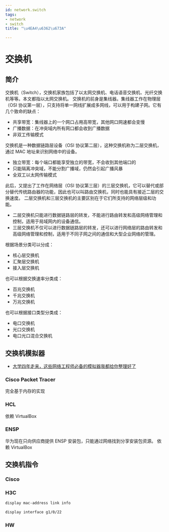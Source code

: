 ```yaml
---
id: network.switch
tags:
- network
- switch
title: "\u4EA4\u6362\u673A"

---
```



# 交换机


## 简介
交换机（Switch），交换机家族包括了以太网交换机、电话语音交换机、光纤交换机等等。本文都指以太网交换机。
交换机的前身是集线器。集线器工作在物理层（OSI 协议第一层），只支持将单一网线扩展成多网线，可以用于构建子网。它有几个致命的缺点：

- 共享带宽：集线器上的一个网口占用高带宽，其他网口网速都会变慢
- 广播数据：在冲突域内所有网口都会收到广播数据
- 非双工传输模式

交换机是一种数据链路层设备（OSI 协议第二层），这种交换机称为二层交换机，通过 MAC 地址来识别网络中的设备。

- 独立带宽：每个端口都能享受独立的带宽，不会收到其他端口的
- 只能隔离冲突域，不能分割广播域，仍然会引起广播风暴
- 全双工以太网传输模式

此后，又提出了工作在网络层（OSI 协议第三层）的三层交换机，它可以替代或部分替代传统路由器的功能，因此也可以叫路由交换机，同时也能具有接近二层的交换速度。
二层交换机和三层交换机的主要区别在于它们所支持的网络层级和功能。

- 二层交换机只能进行数据链路层的转发，不能进行路由转发和高级网络管理和控制，适用于局域网内的设备通信。
- 三层交换机不仅可以进行数据链路层的转发，还可以进行网络层的路由转发和高级网络管理和控制，适用于不同子网之间的通信和大型企业网络的管理。

根据场景分类可以分成：

- 核心层交换机
- 汇聚层交换机
- 接入层交换机

也可以根据交换速率分类成：

- 百兆交换机
- 千兆交换机
- 万兆交换机

也可以根据接口类型分类成：

- 电口交换机
- 光口交换机
- 电口光口混合交换机


## 交换机模拟器

- [大学四年走来，这些网络工程师必备的模拟器我都给你整理好了](https://zhuanlan.zhihu.com/p/117563080)


### Cisco Packet Tracer
完全基于内存的实现


### HCL
依赖 VirtualBox


### ENSP
华为现在只向供应商提供 ENSP 安装包，只能通过网络找到分享安装包资源。
依赖 VirtualBox


## 交换机指令


### Cisco


### H3C
```bash
display mac-address link info

display interface g1/0/22
```


### HW
